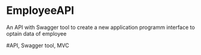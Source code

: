 # EmployeeAPI
An API with Swagger tool to create a new application programm interface to optain data of employee

#API, Swagger tool, MVC
